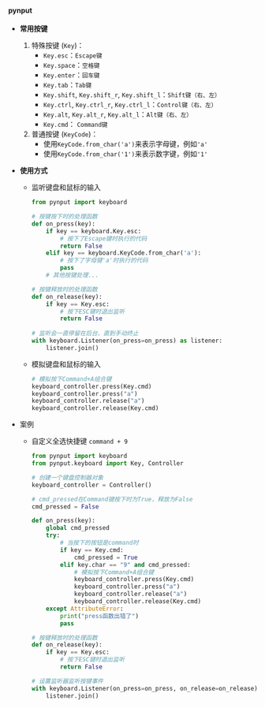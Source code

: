 #### pynput

* **常用按键**

  1. 特殊按键 (`Key`)：
     - `Key.esc`：`Escape键`
     - `Key.space`：`空格键`
     - `Key.enter`：`回车键`
     - `Key.tab`：`Tab键`
     - `Key.shift`, `Key.shift_r`, `Key.shift_l`：`Shift键（右、左）`
     - `Key.ctrl`, `Key.ctrl_r`, `Key.ctrl_l`：`Control键（右、左）`
     - `Key.alt`, `Key.alt_r`, `Key.alt_l`：`Alt键（右、左）`
     - `Key.cmd`： `Command键`
  2. 普通按键 (`KeyCode`)：
     - 使用`KeyCode.from_char('a')`来表示字母键，例如`'a'`
     - 使用`KeyCode.from_char('1')`来表示数字键，例如`'1'`

* **使用方式**

  * 监听键盘和鼠标的输入

    ```python
    from pynput import keyboard
    
    # 按键按下时的处理函数
    def on_press(key):
        if key == keyboard.Key.esc:
            # 按下了Escape键时执行的代码
            return False
        elif key == keyboard.KeyCode.from_char('a'):
            # 按下了字母键'a'时执行的代码
            pass
        # 其他按键处理...
    
    # 按键释放时的处理函数
    def on_release(key):
        if key == Key.esc:
            # 按下ESC键时退出监听
            return False
          
    # 监听会一直停留在后台，直到手动终止
    with keyboard.Listener(on_press=on_press) as listener:
        listener.join()
    ```

  * 模拟键盘和鼠标的输入

    ```python
    # 模拟按下Command+A组合键
    keyboard_controller.press(Key.cmd)
    keyboard_controller.press("a")
    keyboard_controller.release("a")
    keyboard_controller.release(Key.cmd)
    ```


* 案例

  * 自定义全选快捷键 `command + 9`

    ```python
    from pynput import keyboard
    from pynput.keyboard import Key, Controller
    
    # 创建一个键盘控制器对象
    keyboard_controller = Controller()
    
    # cmd_pressed在Command键按下时为True，释放为False
    cmd_pressed = False
    
    def on_press(key):
        global cmd_pressed
        try:
            # 当按下的按钮是command时
            if key == Key.cmd:
                cmd_pressed = True
            elif key.char == "9" and cmd_pressed:
                # 模拟按下Command+A组合键
                keyboard_controller.press(Key.cmd)
                keyboard_controller.press("a")
                keyboard_controller.release("a")
                keyboard_controller.release(Key.cmd)
        except AttributeError:
            print("press函数出错了")
            pass
    
    # 按键释放时的处理函数
    def on_release(key):
        if key == Key.esc:
            # 按下ESC键时退出监听
            return False
    
    # 设置监听器监听按键事件
    with keyboard.Listener(on_press=on_press, on_release=on_release) as listener:
        listener.join()
    ```

    




